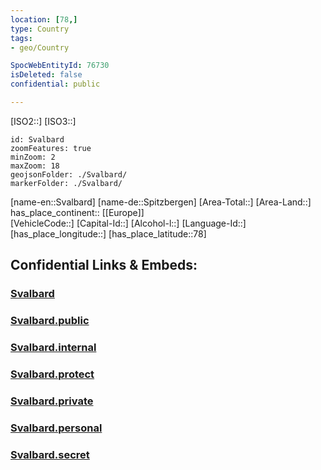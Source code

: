 ```yaml
---
location: [78,]
type: Country
tags:
- geo/Country

SpocWebEntityId: 76730
isDeleted: false
confidential: public

---
```

[ISO2::]
[ISO3::]
```leaflet
id: Svalbard
zoomFeatures: true 
minZoom: 2 
maxZoom: 18
geojsonFolder: ./Svalbard/
markerFolder: ./Svalbard/
```

[name-en::Svalbard]
[name-de::Spitzbergen]
[Area-Total::]
[Area-Land::]
has_place_continent:: [[Europe]]  
[VehicleCode::]
[Capital-Id::]
[Alcohol-l::]
[Language-Id::]
[has_place_longitude::]
[has_place_latitude::78]


## Confidential Links & Embeds: 

### [Svalbard](/_Standards/Earth/Continent/Europe/Europe~North/Svalbard.md) 

### [Svalbard.public](/_public/Earth/Continent/Europe/Europe~North/Svalbard.public.md) 

### [Svalbard.internal](/_internal/Earth/Continent/Europe/Europe~North/Svalbard.internal.md) 

### [Svalbard.protect](/_protect/Earth/Continent/Europe/Europe~North/Svalbard.protect.md) 

### [Svalbard.private](/_private/Earth/Continent/Europe/Europe~North/Svalbard.private.md) 

### [Svalbard.personal](/_personal/Earth/Continent/Europe/Europe~North/Svalbard.personal.md) 

### [Svalbard.secret](/_secret/Earth/Continent/Europe/Europe~North/Svalbard.secret.md)


